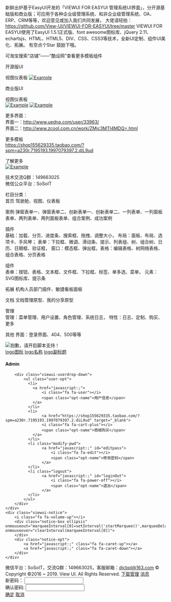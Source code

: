 新鲜出炉基于EasyUI开发的「VIEWUI FOR EASYUI 管理系统UI界面」，分开源基础版和商业版；可应用于各种企业级管理系统、和非企业级管理系统、OA、ERP、CRM等等，欢迎意见或加入我们共同发展，
大佬请轻拍：https://github.com/View-UI/VIEWUI-FOR-EASYUI/tree/master
 VIEWUI FOR EASYUI使用了EasyUI 1.5.1正式版、font awesome图标库、jQuery 2.11、echartsjs、HTML、HTML5、DIV、CSS、CSS3等技术，全新UI定制、组件UI美化、拓展。 有空点个Star 鼓励下哦。
 
可淘宝搜索“店铺”——“酷设网”查看更多模板组件


开源版UI

视图仪表板
[![Example](https://github.com/View-UI/VIEWUI-FOR-EASYUI/blob/master/doc/VIEW_UI_EASYUI.png)](https://github.com/View-UI/VIEWUI-FOR-EASYUI/blob/master/doc/VIEW_UI_EASYUI.png)

商业版UI                                                                               

视图仪表板                                                                               
[![Example](https://github.com/View-UI/VIEWUI-FOR-EASYUI/blob/master/doc/VIEW_UI_EASYUI2.png)](https://github.com/View-UI/VIEWUI-FOR-EASYUI/blob/master/doc/VIEW_UI_EASYUI2.png)
[![Example](https://github.com/View-UI/VIEWUI-FOR-EASYUI/blob/master/doc/VIEW_UI_EASYUI1.png)](https://github.com/View-UI/VIEWUI-FOR-EASYUI/blob/master/doc/VIEW_UI_EASYUI1.png)

更多界面：                                                                               
界面一：http://www.uedna.com/user/33963/                                                                                
界面二：http://www.zcool.com.cn/work/ZMjc3MTI4MDQ=.html

更多模板                                                                               
https://shop155629335.taobao.com/?spm=a230r.7195193.1997079397.2.diL9ud                                                                

了解更多                                                                        						       
[![Example](https://github.com/View-UI/VIEWUI-FOR-EASYUI/blob/master/assets/default/images/hc-code.jpg)](https://github.com/View-UI/VIEWUI-FOR-EASYUI/blob/master/assets/default/images/hc-code.jpg)

技术交流Q群：149663025                                                                               
微信公众平台：SoSoIT                                                                               

栏目分类：                                                                               
首页 驾驶舱、视图、仪表板

案例 弹窗表单一、弹窗表单二、创新表单一、创新表单二、一列表单、一列面板表单、两列表单、两列面板表单、组合案例、成功案例

插件                                                                                
基础：加载、分页、进度条、搜索框、拖拽、调整大小， 
布局：面板、布局、选项卡、手风琴； 
表单：下拉框、微调、滑动条、提示、列表组、树、组合树、日历、日期框、验证框， 
窗口：模态框、弹出框，表格：编辑表格、树网络表格、组合表格、分页表格

组件                                                                                
表单：按钮、表格、文本框、文件框、下拉框、标签、单多选、菜单， 
元素：SVG图标库、提示条

拓展 机构人员部门插件、敏捷看板面板

文档 文档管理原型、我的分享原型

管理                                                                                
管理：菜单管理、用户设置、角色管理、系统日志， 
特性：日志、定制、购买、更多

其他 界面：登录界面、404、500等等

<!DOCTYPE html>
<html lang="en">
<head id="Head1">
<meta charset="utf-8">
<meta content="width=device-width, initial-scale=1.0" name="viewport" />
<meta http-equiv="x-ua-compatible" content="ie=edge">

<title>VIEW_UI_EASYUI</title>
<meta name="KEYWords" contect="VIEWUI,VIEW_UI_EASYUI,EasyUI,后台管理系统,酷设网">
<meta name="description" contect="viewUI基于EasyUI定制的主题皮肤">
<meta name="author" contect="djcbpl@163.com">
<meta property="og:title" content="EasyUI">
<meta property="og:description" content="HTML, CSS, JS">

<!-- Meta -->

<link rel="Bookmark" href="assets/default/images/logoIco.ico" />
<link rel="Shortcut Icon" href="assets/default/images/logoIco.ico" />
<link href="assets/css/reset.css" rel="stylesheet" type="text/css" />
<link href="assets/js/themes/default/easyui.css" rel="stylesheet" type="text/css" />
<link href="assets/css/font-awesome.min.css" rel="stylesheet" type="text/css" />
<link href="assets/css/layout.css" rel="stylesheet" type="text/css" />


</head>
<body class="easyui-layout vui-easyui" scroll="no">
<noscript>
    <div class="bowerPrompt" class="bowerPrompt">
        <img src="assets/images/noscript.gif" alt='抱歉，请开启脚本支持！' />
    </div>
</noscript>
<!-- 头部 -->
<div data-options="region:'north',split:false,border:false,border:false" class="viewui-navheader">
	<!-- header start -->
	<div class="sys-logo">
		<a href="javascript:;" class="logoicon">logo图标</a>
		<a href="javascript:;" class="logo_title">logo名称</a>
		<a class="line"></a>
		<a href="javascript:;" class="e">logo副标题</a>
	</div>
	<!-- 菜单横栏 -->
	<ul class="viewui-navmenu"></ul>
	<div class="viewui-user">
        <div class="user-photo">
            <i class="fa fa-user-circle-o"></i>
        </div>
        <h4 class="user-name ellipsis">Admin</h4>
        <i class="fa fa-angle-down xiala"></i>

        <div class="viewui-userdrop-down">
            <ul class="user-opt">
              <li>
                <a href="javascript:;">
                    <i class="fa fa-user"></i>
                    <span class="opt-name">用户信息</span>
                </a>
              </li>
              <li>
                	<a href="https://shop155629335.taobao.com/?spm=a230r.7195193.1997079397.2.diL9ud" target="_blank">
                    <i class="fa fa-cart-plus"></i>
                    <span class="opt-name">商城购买</span>
                </a>
              </li>
              <li class="modify-pwd">
                    <a href="javascript:;" id="editpass">
                        <i class="fa fa-edit"></i>
                        <span class="opt-name">修改密码</span>
                    </a>
              </li>
              <li class="logout">
                    <a href="javascript:;" id="loginOut">
                        <i class="fa fa-power-off"></i>
                        <span class="opt-name">退出</span>
                    </a>
              </li>
            </ul>
        </div>
    </div>
    <div class="viewui-notice">
		<i class="fa fa-volume-up"></i>
		<div class="notice-box ellipsis" onmouseout="marqueeInterval[0]=setInterval('startMarquee()',marqueeDelay)" onmouseover="clearInterval(marqueeInterval[0])">
		</div>
		<div class="notice-opt">
			<a href="javascript:;" class="fa fa-caret-up"></a>
			<a href="javascript:;" class="fa fa-caret-down"></a>
		</div>
    </div>
</div>
<!-- // 头部 -->

<!-- 版权 -->
<div data-options="region:'south',split:false,border:false" class="copyright">
    <div class="footer">
        <span class="pull-left"> 微信平台：SoSoIT，交流Q群：149663025，客服邮箱：<a href="mailto:djcbpl@163.com?subject=咨询：body=源地址：">djcbpl@163.com</a>  &copy; Copyright ©2016 ~ <font id="timeYear">2019</font>. View UI. All Rights Reserved.</span>
        <span class="pull-right">
            <a href="javascript:;"><i class="fa fa-download"></i> 下载管理</a>
            <a href="javascript:;"><i class="fa fa-volume-up"></i> 消息</a>
        </span>
    </div>
</div>
<!-- // 版权 -->
<!-- 左侧菜单 -->
<div data-options="region:'west',hide:true,split:false,border:false" title="导航菜单" class="LeftMenu" id="west">
    <div id="nav" class="easyui-accordion" data-options="fit:true,border:false"></div>
</div>
<!-- // 左侧菜单 -->

<!-- home -->
<div data-options="region:'center'" id="mainPanle" class="home-panel">
	<div id="layout_center_plan" class="easyui-panel"  data-options="fit:true,style:'{overflow:hidden}',closed:false,closable:true,
	tools:[{
				iconCls:'refresh-panel fa fa-refresh ',
				handler:function(){firstrefresh()}
			}]"
	 style="overflow:hidden">
	</div>

</div>
<!-- // home -->

<!--修改密码窗口-->
<div data-options="collapsible:false,minimizable:false,maximizable:false" id="updatePwd" class="easyui-window updatePwd" title="修改密码">
    <div class="row"> 
      <label for="txtNewPass">新密码：</label>   
      <input class="easyui-validatebox txt01" id="txtNewPass" type="Password" name="name" />   
    </div>   
    <div class="row">   
      <label for="txtRePass">确认密码:</label>   
      <input class="easyui-validatebox txt01" id="txtRePass" type="Password" name="Password" />
    </div>
    <div data-options="region:'south',border:false" class="pwdbtn">
        <a id="btnEp" class="easyui-linkbutton " href="javascript:;" >确定</a> 
        <a id="btnCancel" class="easyui-linkbutton btnDefault" href="javascript:;">取消</a>
    </div>
</div>


<script src="assets/js/jquery2.1.1.js" type="text/javascript"></script>
<script src="assets/js/jquery.easyui.min.js" type="text/javascript"></script>
<script src='assets/js/index2.js' type="text/javascript"></script>
<script src='assets/js/system.menu2.js' type="text/javascript"></script>
<script type="text/javascript">


//绑定 div 的鼠标事件
$('.navmenu-item a').click(function(){
  $('.navmenu-item a').removeClass("active");//清空已经选择的元素
  $(this).addClass("active");
});
    var marqueeContent= [];   //滚动主题
            
    marqueeContent[0]='<a href="javascript:;" class="notice-item ellipsis" target="_blank">新版系统界面正式上线</a>';
    marqueeContent[1]='<a href="javascript:;" class="notice-item ellipsis" target="_blank">欢迎访问淘宝商城酷设设计</a>';
    marqueeContent[2]='<a href="javascript:;" class="notice-item ellipsis" target="_blank">新版上线优惠多多</a>';
    marqueeContent[3]='<a href="javascript:;" class="notice-item ellipsis" target="_blank">主题定制开发咨询</a>';
    marqueeContent[4]='<a href="javascript:;" class="notice-item ellipsis" target="_blank">商城购买该主题呢!</a>';

    var marqueeInterval=[];  //定义一些常用而且要经常用到的变量
    var marqueeId=0;
    var marqueeDelay=4000;
    var marqueeHeight=20;
    function initMarquee() {
     var str=marqueeContent[0];
     $('.notice-box').html('<div>'+str+'</div>');
     marqueeBox = $('.notice-box')[0];
     marqueeId++;
     marqueeInterval[0]=setInterval(startMarquee,marqueeDelay);
     }
    function startMarquee() {
     var str=marqueeContent[marqueeId];
      marqueeId++;
     if(marqueeId>=marqueeContent.length) marqueeId=0;
     if(marqueeBox.childNodes.length==1) {
      var nextLine=document.createElement('DIV');
      nextLine.innerHTML=str;
      marqueeBox.appendChild(nextLine);
      }
     else {
      marqueeBox.childNodes[0].innerHTML=str;
      marqueeBox.appendChild(marqueeBox.childNodes[0]);
      marqueeBox.scrollTop=0;
      }
     clearInterval(marqueeInterval[1]);
     marqueeInterval[1]=setInterval(scrollMarquee,10);
     }
    function scrollMarquee() {
     marqueeBox.scrollTop++;
     if(marqueeBox.scrollTop%marqueeHeight==marqueeHeight){
      clearInterval(marqueeInterval[1]);
      }
     }
    initMarquee();

</script>
</body>
</html>


<script type="text/javascript">
var _menus_oneLeve=[{"menuid":"0","menuname":"首页","icon":"fa-home"},{"menuid":"1","menuname":"成功案例","icon":"fa-trophy"},{"menuid":"2","menuname":"特效组件","icon":"fa-inbox"},{"menuid":"3","menuname":"文档帮助","icon":"fa-suitcase"},{"menuid":"4","menuname":"系统管理","icon":"fa-dropbox"}];
var _menus=[
    {"menuid":"00","icon":"fa-trophy","menuname":"成功案例管理",parentMenu:'0',
        "menus":[{"menuid":"000","menuname":"视图","icon":"fa-dashboard","url":"kanban.html"},
                {"menuid":"001","menuname":"仪表盘","icon":"fa-delicious","url":"dashboard.html"}
            ]},{
     "menuid":"01","icon":"fa-television","menuname":"表单成功案例",parentMenu:'0',
        "menus":[{"menuid":"010","menuname":"代办事项","icon":"fa-tty","url":"https://item.taobao.com/item.htm?id=545823027227"},
                {"menuid":"011","menuname":"公告通知","icon":"fa-volume-up","url":""}
            ]
    },
	{"menuid":"11","icon":"fa-trophy","menuname":"成功案例管理",parentMenu:'1',
		"menus":[{"menuid":"110","menuname":"弹窗表单一","icon":"fa-window-restore","url":"demo/form-success-popup1.html"},
                {"menuid":"111","menuname":"弹窗表单二","icon":"fa-window-restore","url":"demo/form-success-popup2.html"},
                {"menuid":"112","menuname":"创新表单一","icon":"fa-window-maximize","url":"demo/form-success1.html"},
                {"menuid":"113","menuname":"创新表单二","icon":"fa-window-maximize","url":"demo/form-success2.html"},
                {"menuid":"114","menuname":"一列表单","icon":"fa-align-center","url":"demo/form1.html"},
                {"menuid":"115","menuname":"一列面板表单","icon":"fa-align-center","url":"demo/form2.html"},
                {"menuid":"116","menuname":"两列表单","icon":"fa-columns","url":"demo/form2-column.html"},
                {"menuid":"117","menuname":"两列面板表单","icon":"fa-columns","url":"demo/form2-column2.html"},
			]},{
     "menuid":"12","icon":"fa-television","menuname":"表单成功案例",parentMenu:'1',
        "menus":[{"menuid":"120","menuname":"网站作品案例","icon":"fa-globe","url":"https://item.taobao.com/item.htm?id=545823027227"},
                {"menuid":"121","menuname":"设计作品","icon":"fa-laptop","url":"http://www.uimaker.com/member/index.php?uid=poya"},
                {"menuid":"122","menuname":"成功作品","icon":"fa-laptop","url":"http://www.uedna.com/user/33963/"},
                {"menuid":"122","menuname":"金典案例","icon":"fa-laptop","url":"http://www.zcool.com.cn/u/16062070"}
            ]
    },
	{"menuid":"21","icon":"fa-plug","menuname":"系统插件管理",parentMenu:'2',
		"menus":[
            {"menuid":"210","menuname":"下拉按钮","icon":"fa-toggle-down","url":"demo/msgTip.html"},
            {"menuid":"211","menuname":"提示条","icon":"fa-puzzle-piece","url":"demo/msgTip.html"},
            {"menuid":"212","menuname":"模态框","icon":"fa-desktop","url":"demo/msgTip.html"},
            {"menuid":"213","menuname":"弹出框","icon":"fa-window-restore","url":"demo/msgTip.html"},
            {"menuid":"214","menuname":"日历","icon":"fa-calendar","url":"demo/msgTip.html"},
            {"menuid":"215","menuname":"下拉框","icon":"fa-chevron-circle-down","url":"demo/msgTip.html"},
            {"menuid":"216","menuname":"选项卡","icon":"fa-laptop","url":"demo/msgTip.html"},
            {"menuid":"217","menuname":"按钮","icon":"fa-square","url":"demo/msgTip.html"},
            {"menuid":"218","menuname":"表格","icon":"fa-th","url":"demo/msgTip.html"},
            {"menuid":"219","menuname":"EasyUI表格","icon":"fa-th","url":"demo/msgTip.html"}
		]
	},
	{"menuid":"22","icon":"fa-cubes","menuname":"系统组件管理",parentMenu:'2',
		"menus":[{"menuid":"220","menuname":"SVG图标库","icon":"fa-dot-circle-o","url":"demo/inonSvg.html"},
			{"menuid":"221","menuname":"输入框类","icon":"fa-sticky-note","url":"demo/msgTip.html"},
            {"menuid":"222","menuname":"手风琴","icon":"fa-window-minimize","url":"demo/msgTip.html"},
            {"menuid":"223","menuname":"分页","icon":"fa-sort-numeric-asc","url":"demo/msgTip.html"},
            {"menuid":"224","menuname":"标签","icon":"fa-bookmark","url":"demo/msgTip.html"},
            {"menuid":"225","menuname":"缩略图","icon":"fa-image","url":"demo/msgTip.html"},
            {"menuid":"226","menuname":"警告框","icon":"fa-warning","url":"demo/msgTip.html"},
            {"menuid":"227","menuname":"进度条","icon":"fa-sliders","url":"demo/msgTip.html"},
            {"menuid":"228","menuname":"列表组","icon":"fa-navicon","url":"demo/msgTip.html"},
            {"menuid":"229","menuname":"面版","icon":"fa-th-large","url":"demo/msgTip.html"},
            {"menuid":"2201","menuname":"树","icon":"fa-sitemap","url":"comp/msgTip.html"}
		]
	},
    {"menuid":"31","icon":"fa-suitcase","menuname":"文档管理",parentMenu:'3',
    	"menus":[{"menuid":"311","menuname":"全部文档","icon":"fa-inbox","url":"demo/msgTip.html"},
    			{"menuid":"312","menuname":"我的分享","icon":"fa-share-alt-square","url":"demo/msgTip.html"}
    		]
    	},
	{"menuid":"41","icon":"fa-dashboard","menuname":"系统仪表板",parentMenu:'4',
		"menus":[
			{"menuid":"411","menuname":"系统管理","icon":"fa-id-card","url":"demo/resource.html"},
			{"menuid":"412","menuname":"表单示例","icon":"fa-users","url":"demo/msgTip.html"},
			{"menuid":"413","menuname":"角色管理","icon":"fa-address-card","url":"demo/msgTip.html"},
			{"menuid":"414","menuname":"权限设置","icon":"fa-user-plus","url":"demo/msgTip.html"},
			{"menuid":"415","menuname":"升级日志","icon":"fa-list","url":"https://blog.csdn.net/DJCBPL/article/details/80281869"}
		]
	}
		
];

    //设置登录窗口
    function openPwd() {$('#updatePwd').window({title: '修改密码', width: 300, modal: true, shadow: true, closed: true, height: 160, resizable:false }); }
    //关闭登录窗口
    function closePwd() {$('#updatePwd').window('close');}

    //修改密码
    function serverLogin() {
        var $newpass = $('#txtNewPass');
        var $rePass = $('#txtRePass');

        if ($newpass.val() == '') {
            msgShow('系统提示', '请输入密码！', 'admin');
            return false;
        }
        if ($rePass.val() == '') {
            msgShow('系统提示', '请在一次输入密码！', 'admin');
            return false;
        }

        if ($newpass.val() != $rePass.val()) {
            msgShow('系统提示', '两次密码不一至！请重新输入', 'admin');
            return false;
        }

        $.post('/ajax=' + $newpass.val(), function(msg) {
            msgShow('系统提示', '恭喜，密码修改成功！<br>您的新密码为：' + msg, 'info');
            $newpass.val('');
            $rePass.val('');
            close();
        })
        
    }

    $(function() {
        openPwd();

        $('#editpass').click(function(){$('#updatePwd').window('open');});

        $('#btnEp').click(function(){serverLogin();});

		$('#btnCancel').click(function(){closePwd();});

        $('#loginOut').click(function() {
            $.messager.confirm('系统提示', '您确定要退出本次登录吗?', function(r) {

                if (r) {
                    location.href = 'login.html';
                }
            });
        })
    });

$(function(){var mydate = new Date(); var tm=mydate.getFullYear(); $("#timeYear").text(tm); });
</script>
